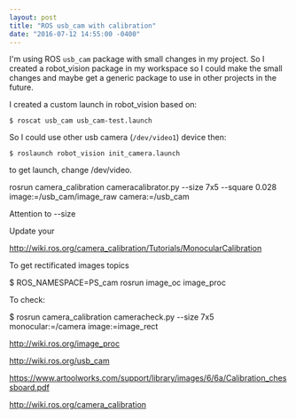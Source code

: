 ```yaml
---
layout: post
title: "ROS usb_cam with calibration"
date: "2016-07-12 14:55:00 -0400"
---
```


I'm using ROS `usb_cam` package with small changes in my project. So I created a robot_vision package in my workspace so I could make the small changes and maybe get a generic package to use in other projects in the future.

I created a custom launch in robot_vision based on:

    $ roscat usb_cam usb_cam-test.launch

So I could use other usb camera (`/dev/video1`) device then:

    $ roslaunch robot_vision init_camera.launch

to get launch, change /dev/video.

rosrun camera_calibration cameracalibrator.py --size 7x5 --square 0.028 image:=/usb_cam/image_raw camera:=/usb_cam

Attention to --size

Update your

  <param name="camera_info_url" value="file:///$(find robot_vision)/calib.yaml" />
  <param name="camera_name" value="hand_camera" />

http://wiki.ros.org/camera_calibration/Tutorials/MonocularCalibration

To get rectificated images topics

  $ ROS_NAMESPACE=PS_cam rosrun image_oc image_proc

To check:

  $ rosrun camera_calibration cameracheck.py --size 7x5 monocular:=/camera image:=image_rect

  <node name="image_proc" pkg="image_proc" type="image_proc" ns="usb_cam"/>

  http://wiki.ros.org/image_proc

http://wiki.ros.org/usb_cam

https://www.artoolworks.com/support/library/images/6/6a/Calibration_chessboard.pdf

http://wiki.ros.org/camera_calibration
